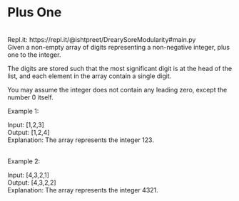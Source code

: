 # Plus One
<br />
Repl.it: https://repl.it/@ishtpreet/DrearySoreModularity#main.py
<br />
Given a non-empty array of digits representing a non-negative integer, plus one to the integer.<br />

The digits are stored such that the most significant digit is at the head of the list, and each element in the array contain a single digit.<br />

You may assume the integer does not contain any leading zero, except the number 0 itself.<br />

Example 1:<br />

Input: [1,2,3]<br />
Output: [1,2,4]<br />
Explanation: The array represents the integer 123.<br /> <br />

Example 2:<br />

Input: [4,3,2,1]<br />
Output: [4,3,2,2]<br />
Explanation: The array represents the integer 4321.
